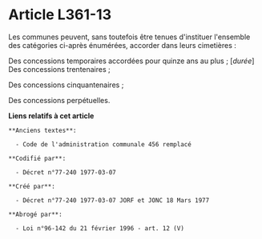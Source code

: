 # Article L361-13

Les communes peuvent, sans toutefois être tenues d'instituer l'ensemble des catégories ci-après énumérées, accorder dans
leurs cimetières :

Des concessions temporaires accordées pour quinze ans au plus ; [*durée*]        Des concessions trentenaires ;

Des concessions cinquantenaires ;

Des concessions perpétuelles.

**Liens relatifs à cet article**

	**Anciens textes**:

	  - Code de l'administration communale 456 remplacé

	**Codifié par**:

	  - Décret n°77-240 1977-03-07

	**Créé par**:

	  - Décret n°77-240 1977-03-07 JORF et JONC 18 Mars 1977

	**Abrogé par**:

	  - Loi n°96-142 du 21 février 1996 - art. 12 (V)

